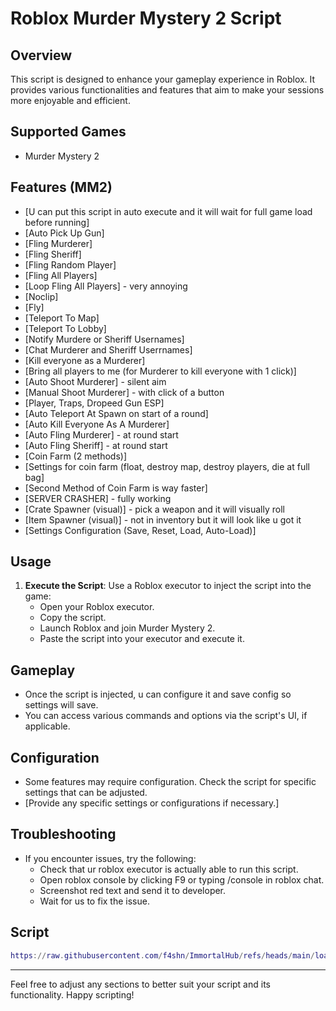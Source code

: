# Roblox Murder Mystery 2 Script

## Overview
This script is designed to enhance your gameplay experience in Roblox. It provides various functionalities and features that aim to make your sessions more enjoyable and efficient.

## Supported Games
- Murder Mystery 2

## Features (MM2)
- [U can put this script in auto execute and it will wait for full game load before running]
- [Auto Pick Up Gun]
- [Fling Murderer]
- [Fling Sheriff]
- [Fling Random Player]
- [Fling All Players]
- [Loop Fling All Players] - very annoying
- [Noclip]
- [Fly]
- [Teleport To Map]
- [Teleport To Lobby]
- [Notify Murdere or Sheriff Usernames]
- [Chat Murderer and Sheriff Userrnames]
- [Kill everyone as a Murderer]
- [Bring all players to me (for Murderer to kill everyone with 1 click)]
- [Auto Shoot Murderer] - silent aim
- [Manual Shoot Murderer] - with click of a button
- [Player, Traps, Dropeed Gun ESP]
- [Auto Teleport At Spawn on start of a round]
- [Auto Kill Everyone As A Murderer]
- [Auto Fling Murderer] - at round start
- [Auto Fling Sheriff] - at round start
- [Coin Farm (2 methods)]
- [Settings for coin farm (float, destroy map, destroy players, die at full bag]
- [Second Method of Coin Farm is way faster]
- [SERVER CRASHER] - fully working
- [Crate Spawner (visual)] - pick a weapon and it will visually roll
- [Item Spawner (visual)] - not in inventory but it will look like u got it
- [Settings Configuration (Save, Reset, Load, Auto-Load)]
  
## Usage
1. **Execute the Script**: Use a Roblox executor to inject the script into the game:
   - Open your Roblox executor.
   - Copy the script.
   - Launch Roblox and join Murder Mystery 2.
   - Paste the script into your executor and execute it.

## Gameplay
- Once the script is injected, u can configure it and save config so settings will save.
- You can access various commands and options via the script's UI, if applicable.

## Configuration
- Some features may require configuration. Check the script for specific settings that can be adjusted.
- [Provide any specific settings or configurations if necessary.]

## Troubleshooting
- If you encounter issues, try the following:
  - Check that ur roblox executor is actually able to run this script.
  - Open roblox console by clicking F9 or typing /console in roblox chat.
  - Screenshot red text and send it to developer.
  - Wait for us to fix the issue.

## Script
```lua
https://raw.githubusercontent.com/f4shn/ImmortalHub/refs/heads/main/loader.lua
```
---
Feel free to adjust any sections to better suit your script and its functionality. Happy scripting!

